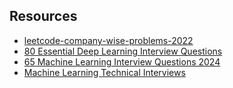 

## Resources
- [leetcode-company-wise-problems-2022](https://github.com/hxu296/leetcode-company-wise-problems-2022)
- [80 Essential Deep Learning Interview Questions](https://github.com/Devinterview-io/deep-learning-interview-questions)
- [65 Machine Learning Interview Questions 2024](https://github.com/andrewekhalel/MLQuestions)
- [Machine Learning Technical Interviews](https://github.com/alirezadir/Machine-Learning-Interviews)